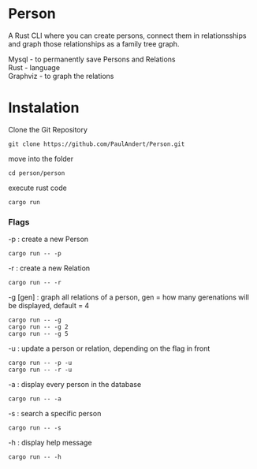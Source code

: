 # Person

A Rust CLI where you can create persons, connect them in relationsships and graph those relationships as a family tree graph.

Mysql - to permanently save Persons and Relations  
Rust - language  
Graphviz - to graph the relations  

# Instalation

Clone the Git Repository
```console
git clone https://github.com/PaulAndert/Person.git
```

move into the folder
```console
cd person/person
```

execute rust code
```console
cargo run
```

### Flags
-p          : create a new Person
```console
cargo run -- -p
```

-r          : create a new Relation
```console
cargo run -- -r
```

-g [gen]    : graph all relations of a person, gen = how many gerenations will be displayed, default = 4
```console
cargo run -- -g 
cargo run -- -g 2
cargo run -- -g 5
```

-u          : update a person or relation, depending on the flag in front
```console
cargo run -- -p -u
cargo run -- -r -u
```

-a          : display every person in the database
```console
cargo run -- -a
```

-s          : search a specific person
```console
cargo run -- -s
```

-h          : display help message
```console
cargo run -- -h
```
